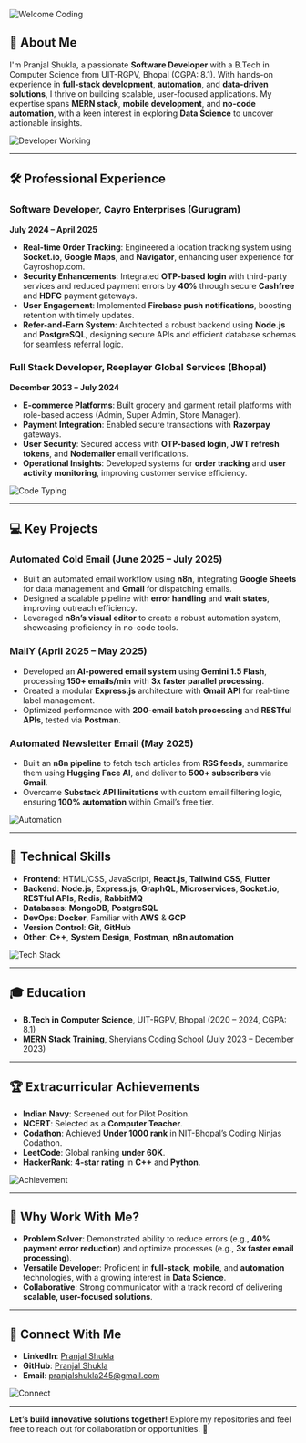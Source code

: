 
![Welcome Coding](https://raw.githubusercontent.com/Anmol-Baranwal/Cool-GIFs-For-GitHub/main/216649417-9acc58df-9186-4132-ad43-819a57babb67.gif)

## 🚀 About Me
I'm Pranjal Shukla, a passionate **Software Developer** with a B.Tech in Computer Science from UIT-RGPV, Bhopal (CGPA: 8.1). With hands-on experience in **full-stack development**, **automation**, and **data-driven solutions**, I thrive on building scalable, user-focused applications. My expertise spans **MERN stack**, **mobile development**, and **no-code automation**, with a keen interest in exploring **Data Science** to uncover actionable insights.

![Developer Working](https://raw.githubusercontent.com/Anmol-Baranwal/Cool-GIFs-For-GitHub/main/216649421-9e9387cc-b2d3-4375-97e2-f4c43373d3ae.gif)

---

## 🛠 Professional Experience
### Software Developer, Cayro Enterprises (Gurugram)  
**July 2024 – April 2025**  
- **Real-time Order Tracking**: Engineered a location tracking system using **Socket.io**, **Google Maps**, and **Navigator**, enhancing user experience for Cayroshop.com.  
- **Security Enhancements**: Integrated **OTP-based login** with third-party services and reduced payment errors by **40%** through secure **Cashfree** and **HDFC** payment gateways.  
- **User Engagement**: Implemented **Firebase push notifications**, boosting retention with timely updates.  
- **Refer-and-Earn System**: Architected a robust backend using **Node.js** and **PostgreSQL**, designing secure APIs and efficient database schemas for seamless referral logic.  

### Full Stack Developer, Reeplayer Global Services (Bhopal)  
**December 2023 – July 2024**  
- **E-commerce Platforms**: Built grocery and garment retail platforms with role-based access (Admin, Super Admin, Store Manager).  
- **Payment Integration**: Enabled secure transactions with **Razorpay** gateways.  
- **User Security**: Secured access with **OTP-based login**, **JWT refresh tokens**, and **Nodemailer** email verifications.  
- **Operational Insights**: Developed systems for **order tracking** and **user activity monitoring**, improving customer service efficiency.  

![Code Typing](https://raw.githubusercontent.com/Anmol-Baranwal/Cool-GIFs-For-GitHub/main/216649426-0c2ee152-84d8-4707-85c4-27a378d2f78a.gif)

---

## 💻 Key Projects
### Automated Cold Email (June 2025 – July 2025)  
- Built an automated email workflow using **n8n**, integrating **Google Sheets** for data management and **Gmail** for dispatching emails.  
- Designed a scalable pipeline with **error handling** and **wait states**, improving outreach efficiency.  
- Leveraged **n8n’s visual editor** to create a robust automation system, showcasing proficiency in no-code tools.

### MailY (April 2025 – May 2025)  
- Developed an **AI-powered email system** using **Gemini 1.5 Flash**, processing **150+ emails/min** with **3x faster parallel processing**.  
- Created a modular **Express.js** architecture with **Gmail API** for real-time label management.  
- Optimized performance with **200-email batch processing** and **RESTful APIs**, tested via **Postman**.  

### Automated Newsletter Email (May 2025)  
- Built an **n8n pipeline** to fetch tech articles from **RSS feeds**, summarize them using **Hugging Face AI**, and deliver to **500+ subscribers** via **Gmail**.  
- Overcame **Substack API limitations** with custom email filtering logic, ensuring **100% automation** within Gmail’s free tier.  

![Automation](https://raw.githubusercontent.com/Anmol-Baranwal/Cool-GIFs-For-GitHub/main/216649430-0a912dae-e61b-45cf-8f65-895bd6444f3a.gif)

---

## 🧠 Technical Skills
- **Frontend**: HTML/CSS, JavaScript, **React.js**, **Tailwind CSS**, **Flutter**  
- **Backend**: **Node.js**, **Express.js**, **GraphQL**, **Microservices**, **Socket.io**, **RESTful APIs**, **Redis**, **RabbitMQ**  
- **Databases**: **MongoDB**, **PostgreSQL**  
- **DevOps**: **Docker**, Familiar with **AWS** & **GCP**  
- **Version Control**: **Git**, **GitHub**  
- **Other**: **C++**, **System Design**, **Postman**, **n8n automation**  

![Tech Stack](https://raw.githubusercontent.com/Anmol-Baranwal/Cool-GIFs-For-GitHub/main/212257454-16e3712e-945a-4ca2-b238-408ad0bf87e6.gif) <!-- Example for React or similar -->

---

## 🎓 Education
- **B.Tech in Computer Science**, UIT-RGPV, Bhopal (2020 – 2024, CGPA: 8.1)  
- **MERN Stack Training**, Sheryians Coding School (July 2023 – December 2023)  

---

## 🏆 Extracurricular Achievements
- **Indian Navy**: Screened out for Pilot Position.  
- **NCERT**: Selected as a **Computer Teacher**.  
- **Codathon**: Achieved **Under 1000 rank** in NIT-Bhopal’s Coding Ninjas Codathon.  
- **LeetCode**: Global ranking **under 60K**.  
- **HackerRank**: **4-star rating** in **C++** and **Python**.  

![Achievement](https://raw.githubusercontent.com/Anmol-Baranwal/Cool-GIFs-For-GitHub/main/216649441-c7a4d602-5d9b-4c5b-99d4-697bddf6f8e0.gif)

---

## 🌟 Why Work With Me?
- **Problem Solver**: Demonstrated ability to reduce errors (e.g., **40% payment error reduction**) and optimize processes (e.g., **3x faster email processing**).  
- **Versatile Developer**: Proficient in **full-stack**, **mobile**, and **automation** technologies, with a growing interest in **Data Science**.  
- **Collaborative**: Strong communicator with a track record of delivering **scalable, user-focused solutions**.  

---

## 🤝 Connect With Me
- **LinkedIn**: [Pranjal Shukla](https://www.linkedin.com/in/pranjal-shukla-897967221/)  
- **GitHub**: [Pranjal Shukla](https://github.com/KirmadaShukla)  
- **Email**: [pranjalshukla245@gmail.com](mailto:pranjalshukla245@gmail.com)  

![Connect](https://raw.githubusercontent.com/Anmol-Baranwal/Cool-GIFs-For-GitHub/main/235294002-8aafea24-3179-45af-91d9-412ad7ff5359.gif) <!-- Social icon example -->

---

**Let’s build innovative solutions together!** Explore my repositories and feel free to reach out for collaboration or opportunities. 🚀
